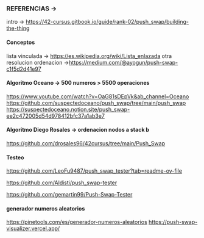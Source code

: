 ### REFERENCIAS ->
intro -> https://42-cursus.gitbook.io/guide/rank-02/push_swap/building-the-thing

#### Conceptos
lista vinculada -> https://es.wikipedia.org/wiki/Lista_enlazada
otra resolucion ordenacion ->https://medium.com/@ayogun/push-swap-c1f5d2d41e97

#### Algoritmo Oceano -> 500 numeros > 5500 operaciones
https://www.youtube.com/watch?v=OaG81sDEpVk&ab_channel=Oceano
https://github.com/suspectedoceano/push_swap/tree/main/push_swap
https://suspectedoceano.notion.site/push_swap-ee2c472005d54d978412bfc37a1ab3e7

#### Algoritmo Diego Rosales -> ordenacion nodos a stack b
https://github.com/drosales96/42cursus/tree/main/Push_Swap

#### Testeo
https://github.com/LeoFu9487/push_swap_tester?tab=readme-ov-file

https://github.com/Aldisti/push_swap-tester

https://github.com/gemartin99/Push-Swap-Tester

#### generador numeros aleatorios 
https://pinetools.com/es/generador-numeros-aleatorios
https://push-swap-visualizer.vercel.app/